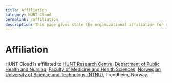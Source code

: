 ```yaml
---
title: Affiliation
category: HUNT Cloud
permalink: /affiliation
description: This page gives state the organizational affiliation for HUNT Cloud.
---
```


# Affiliation

HUNT Cloud is affiliated to [HUNT Research Centre](https://www.ntnu.edu/hunt), [Department of Public Health and Nursing](https://www.ntnu.edu/ism), [Faculty of Medicine and Health Sciences](https://www.ntnu.edu/mh), [Norwegian University of Science and Technology (NTNU)](https://www.ntnu.edu), Trondheim, Norway.

